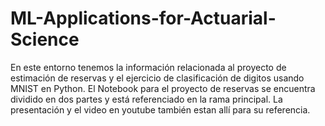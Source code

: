 # ML-Applications-for-Actuarial-Science

En este entorno tenemos la información relacionada al proyecto de estimación de reservas y el ejercicio de clasificación de digitos usando MNIST en Python.
El Notebook para el proyecto de reservas se encuentra dividido en dos partes y está referenciado en la rama principal.
La presentación y el video en youtube también estan allí para su referencia.
